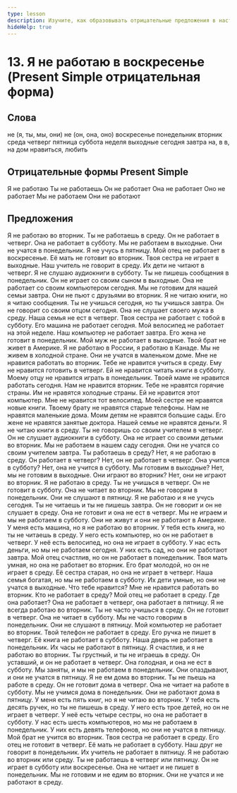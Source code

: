 ```yaml
---
type: lesson
description: Изучите, как образовывать отрицательные предложения в настоящем простом времени (Present Simple), чтобы выразить то, что вы не делаете регулярно. Потренируйтесь на примерах повседневных ситуаций, связанных с днями недели и расписанием.
hideHelp: true
---
```


# 13. Я не работаю в воскресенье (Present Simple отрицательная форма)

## Слова

не (я, ты, мы, они)
не (он, она, оно)
воскресенье
понедельник
вторник
среда
четверг
пятница
суббота
неделя
выходные
сегодня
завтра
на, в
в, на
дом
нравиться, любить

## Отрицательные формы Present Simple

Я не работаю
Ты не работаешь
Он не работает
Она не работает
Оно не работает
Мы не работаем
Они не работают

## Предложения

Я не работаю во вторник.
Ты не работаешь в среду.
Он не работает в четверг.
Она не работает в субботу.
Мы не работаем в выходные.
Они не учатся в понедельник.
Я не учусь в пятницу.
Мой отец не работает в воскресенье.
Её мать не готовит во вторник.
Твоя сестра не играет в выходные.
Наш учитель не говорит в среду.
Их дети не читают в четверг.
Я не слушаю аудиокниги в субботу.
Ты не пишешь сообщения в понедельник.
Он не играет со своим сыном в выходные.
Она не работает со своим компьютером сегодня.
Мы не готовим для нашей семьи завтра.
Они не пьют с друзьями во вторник.
Я не читаю книги, но я читаю сообщения.
Ты не учишься сегодня, но ты учишься завтра.
Он не говорит со своим отцом сегодня.
Она не слушает своего мужа в среду.
Наша семья не ест в четверг.
Твоя сестра не работает с тобой в субботу.
Его машина не работает сегодня.
Мой велосипед не работает на этой неделе.
Наш компьютер не работает завтра.
Его жена не готовит в понедельник.
Мой муж не работает в выходные.
Твой брат не живет в Америке.
Я не работаю в России, я работаю в Канаде.
Мы не живем в холодной стране.
Они не учатся в маленьком доме.
Мне не нравится работать во вторник.
Тебе не нравится учиться в среду.
Ему не нравится готовить в четверг.
Ей не нравится читать книги в субботу.
Моему отцу не нравится играть в понедельник.
Твоей маме не нравится работать сегодня.
Нам не нравится вторник.
Тебе не нравятся горячие страны.
Им не нравятся холодные страны.
Ей не нравится этот компьютер.
Мне не нравится тот велосипед.
Моей сестре не нравятся новые книги.
Твоему брату не нравятся старые телефоны.
Нам не нравятся маленькие дома.
Моим детям не нравятся большие сады.
Его жене не нравятся занятые доктора.
Нашей семье не нравятся деньги.
Я не читаю книги в среду.
Ты не говоришь со своим учителем в четверг.
Он не слушает аудиокниги в субботу.
Она не играет со своими детьми во вторник.
Мы не работаем в нашем саду сегодня.
Они не учатся со своим учителем завтра.
Ты работаешь в среду?
Нет, я не работаю в среду.
Он работает в четверг?
Нет, он не работает в четверг.
Она учится в субботу?
Нет, она не учится в субботу.
Мы готовим в выходные?
Нет, мы не готовим в выходные.
Они играют во вторник?
Нет, они не играют во вторник.
Я не работаю в среду.
Ты не учишься в четверг.
Он не готовит в субботу.
Она не читает во вторник.
Мы не говорим в понедельник.
Они не слушают в пятницу.
Я не работаю и я не учусь сегодня.
Ты не читаешь и ты не пишешь завтра.
Он не говорит и он не слушает в среду.
Она не готовит и она не ест в четверг.
Мы не играем и мы не работаем в субботу.
Они не живут и они не работают в Америке.
У меня есть машина, но я не работаю во вторник.
У тебя есть книга, но ты не читаешь в среду.
У него есть компьютер, но он не работает в четверг.
У неё есть велосипед, но она не играет в субботу.
У нас есть деньги, но мы не работаем сегодня.
У них есть сад, но они не работают завтра.
Мой отец счастлив, но он не работает в понедельник.
Твоя мать умная, но она не работает во вторник.
Его брат молодой, но он не играет в среду.
Её сестра старая, но она не играет в четверг.
Наша семья богатая, но мы не работаем в субботу.
Их дети умные, но они не учатся в выходные.
Что тебе нравится?
Мне не нравится работать во вторник.
Кто не работает в среду?
Мой отец не работает в среду.
Где она работает?
Она не работает в четверг, она работает в пятницу.
Я не всегда работаю во вторник.
Ты не часто учишься в среду.
Он не готовит в четверг.
Она не читает в субботу.
Мы не часто говорим в понедельник.
Они не слушают в пятницу.
Мой компьютер не работает во вторник.
Твой телефон не работает в среду.
Его ручка не пишет в четверг.
Её книга не работает в субботу.
Наша дверь не работает в понедельник.
Их часы не работают в пятницу.
Я счастлив, и я не работаю во вторник.
Ты грустный, и ты не играешь в среду.
Он уставший, и он не работает в четверг.
Она голодная, и она не ест в субботу.
Мы заняты, и мы не работаем в понедельник.
Они опаздывают, и они не учатся в пятницу.
Я не ем дома во вторник.
Ты не пьешь на работе в среду.
Он не готовит дома в четверг.
Она не читает на работе в субботу.
Мы не учимся дома в понедельник.
Они не работают дома в пятницу.
У меня есть пять книг, но я не читаю во вторник.
У тебя есть десять ручек, но ты не пишешь в среду.
У него есть трое детей, но он не играет в четверг.
У неё есть четыре сестры, но она не работает в субботу.
У нас есть шесть компьютеров, но мы не работаем в понедельник.
У них есть девять телефонов, но они не учатся в пятницу.
Мой брат не учится во вторник.
Твоя сестра не работает в среду.
Его отец не готовит в четверг.
Её мать не работает в субботу.
Наш друг не говорит в понедельник.
Их учитель не работает в пятницу.
Я не работаю во вторник или среду.
Ты не работаешь в четверг или пятницу.
Он не играет в субботу или воскресенье.
Она не читает и не пишет в понедельник.
Мы не готовим и не едим во вторник.
Они не учатся и не работают в среду.
